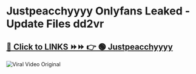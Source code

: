 
 # Justpeacchyyyy Onlyfans Leaked - Update Files dd2vr

## <h2><a href="https://clipsfans.com/Justpeacchyyyy&ref=git">🔗 Click to LINKS ⏩⏩ 👉 🟢 Justpeacchyyyy </a></h2>

<a href="https://clipsfans.com/Justpeacchyyyy&ref=git" rel="nofollow" data-target="animated-image.originalLink"><img src="https://i.ibb.co.com/xMMVF88/686577567.gif" alt="Viral Video Original" style="max-width: 100%; display: inline-block;" data-target="animated-image.originalImage"></a>

